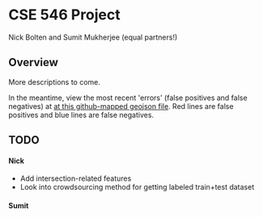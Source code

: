CSE 546 Project
===============

Nick Bolten and Sumit Mukherjee (equal partners!)

## Overview

More descriptions to come.

In the meantime, view the most recent 'errors' (false positives and false negatives)
at [at this github-mapped geojson file](https://github.com/nbolten/CSE546-project/blob/master/learndata-errors.geojson). Red lines are false positives and blue lines are false negatives.

## TODO

#### Nick

* Add intersection-related features
* Look into crowdsourcing method for getting labeled train+test dataset

#### Sumit
